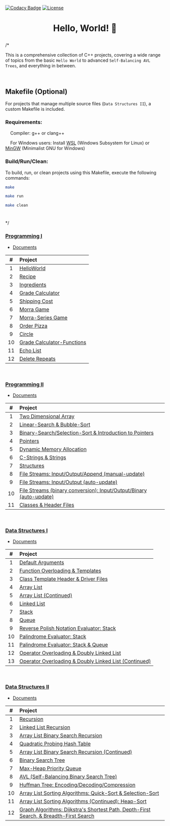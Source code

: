 [![Codacy Badge](https://app.codacy.com/project/badge/Grade/b2686d21dc134cd2ae07194660b2f0b0)](https://app.codacy.com/gh/nragland37/cpp-projects/dashboard?utm_source=gh&utm_medium=referral&utm_content=&utm_campaign=Badge_grade)
[![License](https://img.shields.io/badge/license-MIT-blue)](https://github.com/nragland37/cpp-projects/blob/main/LICENSE)

# <p align="center"> Hello, World! 🦖 </p>

/*

This is a comprehensive collection of C++ projects, covering a wide range of topics from the basic `Hello World` to advanced `Self-Balancing AVL Trees`, and everything in between.

<br>

## Makefile (Optional)
For projects that manage multiple source files (`Data Structures II`), a custom Makefile is included.

### Requirements:
&nbsp;&nbsp;&nbsp;&nbsp;Compiler: g++ or clang++

&nbsp;&nbsp;&nbsp;&nbsp;For Windows users: Install [WSL](https://learn.microsoft.com/en-us/windows/wsl/install) (Windows Subsystem for Linux) or [MinGW](https://www.mingw-w64.org/) (Minimalist GNU for Windows)

### Build/Run/Clean:
To build, run, or clean projects using this Makefile, execute the following commands:

```bash
make
```
```bash
make run
```
```bash
make clean
```
#
*/

### [Programming I](/programming-I)
* [Documents](programming-I/docs/)

| # | Project |
|:---:|:---|
| 1 | [HelloWorld](./programming-I/01-helloworld) | 
| 2 | [Recipe](./programming-I/02-recipe) | 
| 3 | [Ingredients](./programming-I/03-ingredients) | 
| 4 | [Grade Calculator](./programming-I/04-gradeCalc) |  
| 5 | [Shipping Cost](./programming-I/05-shippingCost) |  
| 6 | [Morra Game](./programming-I/06-morra) |
| 7 | [Morra-Series Game](./programming-I/07-morraSeries) |
| 8 | [Order Pizza](./programming-I/08-pizza) | 
| 9 | [Circle](./programming-I/09-circleArea) |
| 10 | [Grade Calculator-Functions](./programming-I/10-gradeCalc2) |
| 11 | [Echo List](./programming-I/11-echoList) |
| 12 | [Delete Repeats](./programming-I/12-deleteRepeats) |

<br>

### [Programming II](/programming-II)
* [Documents](programming-II/docs/)

| # | Project |
|:---:|:---|
| 1 | [Two Dimensional Array](./programming-II/01-twoDimensionalArray) |
| 2 | [Linear-Search & Bubble-Sort](./programming-II/02-linearSearch-BubbleSort) |
| 3 | [Binary-Search/Selection-Sort & Introduction to Pointers](./programming-II/03-binarySearch-selectionSort_introToPointers) |
| 4 | [Pointers](./programming-II/04-pointers) |
| 5 | [Dynamic Memory Allocation](./programming-II/05-dynamicMemoryAllocation) |
| 6 | [C-Strings & Strings](./programming-II/06-cString-string) |
| 7 | [Structures](./programming-II/07-structures) |
| 8 | [File Streams: Input/Output/Append (manual-update)](./programming-II/08-fstream-manualUpdate) |
| 9 | [File Streams: Input/Output (auto-update)](./programming-II/09-fstream-autoUpdate) |
| 10 | [File Streams (binary conversion): Input/Output/Binary (auto-update)](./programming-II/10-fstream-autoUpdate-binaryConversion) |
| 11 | [Classes & Header Files](./programming-II/11-classes-headerFiles) |

<br>

### [Data Structures I](/data_structures-I)
* [Documents](data_structures-I/docs/)

| # | Project |
|:---:|:---|
| 1 | [Default Arguments](./data_structures-I/01-defaultArgs) |
| 2 | [Function Overloading & Templates](./data_structures-I/02-max) |
| 3 | [Class Template Header & Driver Files](./data_structures-I/03-dyad) |
| 4 | [Array List](./data_structures-I/04-AList) |
| 5 | [Array List (Continued)](./data_structures-I/05-AList) |
| 6 | [Linked List](./data_structures-I/06-LList) |
| 7 | [Stack](./data_structures-I/07-Stack) |
| 8 | [Queue](./data_structures-I/08-Queue) |
| 9 | [Reverse Polish Notation Evaluator: Stack](./data_structures-I/09-rpnStack) |
| 10 | [Palindrome Evaluator: Stack](./data_structures-I/10-palindromes) |
| 11 | [Palindrome Evaluator: Stack & Queue](./data_structures-I/11-pal2) |
| 12 | [Operator Overloading & Doubly Linked List](./data_structures-I/12-DLList) |
| 13 | [Operator Overloading & Doubly Linked List (Continued)](./data_structures-I/13-DLList) |

<br>

### [Data Structures II](/data_structures-II)
* [Documents](data_structures-II/docs/)

| # | Project |
|:---:|:---|
| 1 | [Recursion](./data_structures-II/01-Recursion-StockClass) |
| 2 | [Linked List Recursion](./data_structures-II/02-Reverse-LList-Recursion) |
| 3 | [Array List Binary Search Recursion](./data_structures-II/03-AList-BinarySearch-Recursion) |
| 4 | [Quadratic Probing Hash Table](./data_structures-II/04-Hashing-Quadratic-Probing) |
| 5 | [Array List Binary Search Recursion (Continued)](./data_structures-II/05-Updated-AList-BinarySearch-Recursion) |
| 6 | [Binary Search Tree](./data_structures-II/06-BST) |
| 7 | [Max-Heap Priority Queue ](./data_structures-II/07-Priority-Queue) |
| 8 | [AVL (Self-Balancing Binary Search Tree)](./data_structures-II/08-AVLTree) |
| 9 | [Huffman Tree: Encoding/Decoding/Compression](./data_structures-II/09-Huffman-Algorithm) |
| 10 | [Array List Sorting Algorithms: Quick-Sort & Selection-Sort](./data_structures-II/10-AList-Sorting-Algorithms) |
| 11 | [Array List Sorting Algorithms (Continued): Heap-Sort](./data_structures-II/11-Updated-AList-Sorting-Algorithms) |
| 12 | [Graph Algorithms: Dijkstra's Shortest Path, Depth-First Search, & Breadth-First Search](./data_structures-II/12-Graph-Traversal) |
